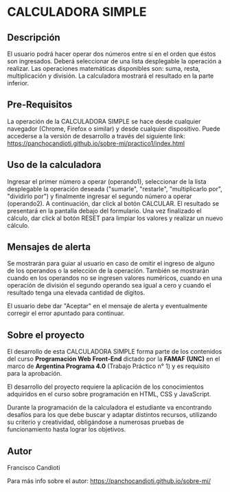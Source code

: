 # CALCULADORA SIMPLE

## Descripción

El usuario podrá hacer operar dos números entre sí en el orden que éstos son ingresados. Deberá seleccionar de una lista desplegable la operación a realizar. Las operaciones matemáticas disponibles son: suma, resta, multiplicación y división. La calculadora mostrará el resultado en la parte inferior.

## Pre-Requisitos

La operación de la CALCULADORA SIMPLE se hace desde cualquier navegador (Chrome, Firefox o similar) y desde cualquier dispositivo. Puede accederse a la versión de desarrollo a través del siguiente link: https://panchocandioti.github.io/sobre-mi/practico1/index.html

## Uso de la calculadora

Ingresar el primer número a operar (operando1), seleccionar de la lista desplegable la operación deseada ("sumarle", "restarle", "multiplicarlo por", "dividirlo por") y finalmente ingresar el segundo número a operar (operando2). A continuación, dar click al botón CALCULAR. El resultado se presentará en la pantalla debajo del formulario. Una vez finalizado el cálculo, dar click al botón RESET para limpiar los valores y realizar un nuevo cálculo.

## Mensajes de alerta

Se mostrarán para guiar al usuario en caso de omitir el ingreso de alguno de los operandos o la selección de la operación. También se mostrarán cuando en los operandos no se ingresen valores numéricos, cuando en una operación de división el segundo operando sea igual a cero y cuando el resultado tenga una elevada cantidad de dígitos.

El usuario debe dar "Aceptar" en el mensaje de alerta y eventualmente corregir el error apuntado para continuar.

## Sobre el proyecto

El desarrollo de esta CALCULADORA SIMPLE forma parte de los contenidos del curso **Programación Web Front-End** dictado por la **FAMAF (UNC)** en el marco de **Argentina Programa 4.0** (Trabajo Práctico n° 1) y es requisito para la aprobación.

El desarrollo del proyecto requiere la aplicación de los conocimientos adquiridos en el curso sobre programación en HTML, CSS y JavaScript.

Durante la programación de la calculadora el estudiante va encontrando desafíos para los que debe buscar y adaptar distintos recursos, utilizando su criterio y creatividad, obligándose a numerosas pruebas de funcionamiento hasta lograr los objetivos.

## Autor

Francisco Candioti

Para más info sobre el autor: https://panchocandioti.github.io/sobre-mi/

